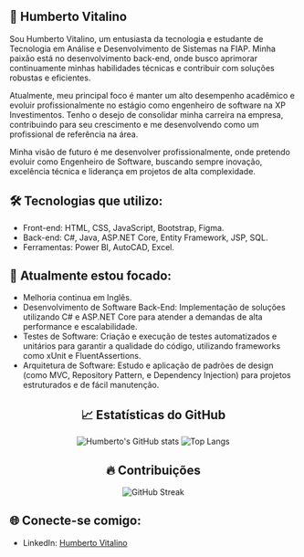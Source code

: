 

  ## 🌟 Humberto Vitalino
  
  Sou Humberto Vitalino, um entusiasta da tecnologia e estudante de Tecnologia em Análise e Desenvolvimento de Sistemas na FIAP. Minha paixão está no desenvolvimento back-end, onde busco aprimorar continuamente minhas habilidades técnicas e contribuir com soluções robustas e eficientes.
  
  Atualmente, meu principal foco é manter um alto desempenho acadêmico e evoluir profissionalmente no estágio como engenheiro de software na XP Investimentos. Tenho o desejo de consolidar minha carreira na empresa, contribuindo para seu crescimento e me desenvolvendo como um profissional de referência na área.
  
  Minha visão de futuro é me desenvolver profissionalmente, onde pretendo evoluir como Engenheiro de Software, buscando sempre inovação, excelência técnica e liderança em projetos de alta complexidade.
  
  ## 🛠️ Tecnologias que utilizo:
  - Front-end: HTML, CSS, JavaScript, Bootstrap, Figma.
  - Back-end: C#, Java, ASP.NET Core, Entity Framework, JSP, SQL.
  - Ferramentas: Power BI, AutoCAD, Excel.

  ## 🔄 Atualmente estou focado:
  - Melhoria continua em Inglês.
  - Desenvolvimento de Software Back-End: Implementação de soluções utilizando C# e ASP.NET Core para atender a demandas de alta performance e escalabilidade.
  - Testes de Software: Criação e execução de testes automatizados e unitários para garantir a qualidade do código, utilizando frameworks como xUnit e FluentAssertions.
  - Arquitetura de Software: Estudo e aplicação de padrões de design (como MVC, Repository Pattern, e Dependency Injection) para projetos estruturados e de fácil manutenção.
    
<div align="center">
  
  ## 📈 Estatísticas do GitHub
  
  ![Humberto's GitHub stats](https://github-readme-stats.vercel.app/api?username=humbertovitalino&show_icons=true&theme=tokyonight&bg_color=000000&title_color=FF0000&icon_color=FF0000&text_color=FFFFFF)
  ![Top Langs](https://github-readme-stats.vercel.app/api/top-langs/?username=humbertovitalino&layout=compact&bg_color=000000&title_color=FF0000&text_color=FFFFFF)
  
  ## 🔥 Contribuições
  
  ![GitHub Streak](https://streak-stats.demolab.com/?user=humbertovitalino&theme=highcontrast&hide_border=true&background=000000&fire=FF0000&currStreakLabel=FF0000)
  
</div>

## 🌐 Conecte-se comigo:
- LinkedIn: [Humberto Vitalino](https://www.linkedin.com/in/humbertovitalino/)


